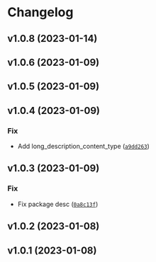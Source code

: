 # Changelog

<!--next-version-placeholder-->

## v1.0.8 (2023-01-14)


## v1.0.6 (2023-01-09)


## v1.0.5 (2023-01-09)


## v1.0.4 (2023-01-09)
### Fix
* Add long_description_content_type ([`a9dd263`](https://github.com/ripvannwinkler/python-simple-menu/commit/a9dd2633fc2066cdd6fda5bdc07976ca63f39029))

## v1.0.3 (2023-01-09)
### Fix
* Fix package desc ([`0a8c13f`](https://github.com/ripvannwinkler/python-simple-menu/commit/0a8c13ff201e421cdcc42562472379957683a28e))

## v1.0.2 (2023-01-08)


## v1.0.1 (2023-01-08)

